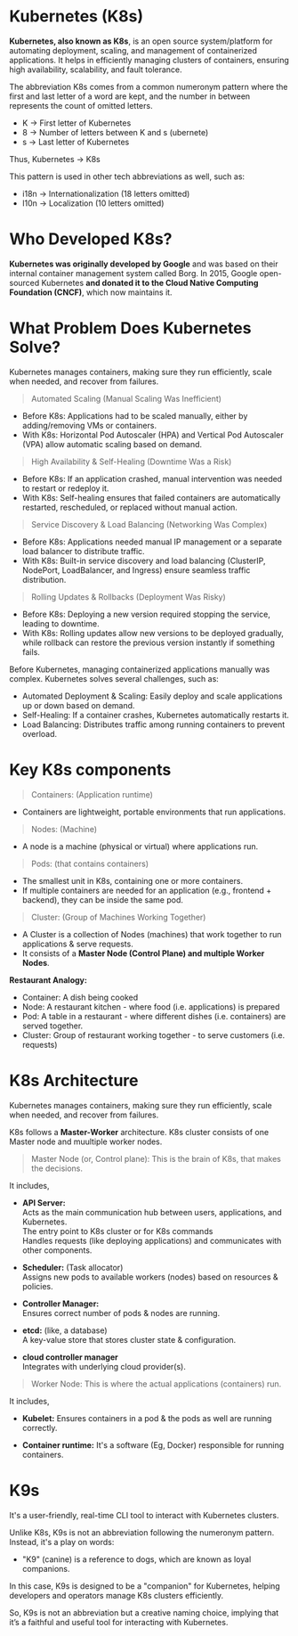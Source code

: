 # Kubernetes (K8s)
**Kubernetes, also known as K8s**, is an open source system/platform for automating deployment, scaling, and management of containerized applications.
It helps in efficiently managing clusters of containers, ensuring high availability, scalability, and fault tolerance.

The abbreviation K8s comes from a common numeronym pattern where the first and last letter of a word are kept, and the number in between represents the count of omitted letters. <br>
- K → First letter of Kubernetes <br>
- 8 → Number of letters between K and s (ubernete) <br>
- s → Last letter of Kubernetes <br>

Thus, Kubernetes → K8s <br>

This pattern is used in other tech abbreviations as well, such as: <br>
- i18n → Internationalization (18 letters omitted) <br>
- l10n → Localization (10 letters omitted) <br>

# Who Developed K8s?
**Kubernetes was originally developed by Google** and was based on their internal container management system called Borg.
In 2015, Google open-sourced Kubernetes **and donated it to the Cloud Native Computing Foundation (CNCF)**, which now maintains it.

# What Problem Does Kubernetes Solve?
Kubernetes manages containers, making sure they run efficiently, scale when needed, and recover from failures.

> Automated Scaling (Manual Scaling Was Inefficient)
- Before K8s: Applications had to be scaled manually, either by adding/removing VMs or containers.
- With K8s: Horizontal Pod Autoscaler (HPA) and Vertical Pod Autoscaler (VPA) allow automatic scaling based on demand.

> High Availability & Self-Healing (Downtime Was a Risk)
- Before K8s: If an application crashed, manual intervention was needed to restart or redeploy it.
- With K8s: Self-healing ensures that failed containers are automatically restarted, rescheduled, or replaced without manual action.

> Service Discovery & Load Balancing (Networking Was Complex)
- Before K8s: Applications needed manual IP management or a separate load balancer to distribute traffic.
- With K8s: Built-in service discovery and load balancing (ClusterIP, NodePort, LoadBalancer, and Ingress) ensure seamless traffic distribution.

> Rolling Updates & Rollbacks (Deployment Was Risky)
- Before K8s: Deploying a new version required stopping the service, leading to downtime.
- With K8s: Rolling updates allow new versions to be deployed gradually, while rollback can restore the previous version instantly if something fails.


Before Kubernetes, managing containerized applications manually was complex.
Kubernetes solves several challenges, such as:
- Automated Deployment & Scaling: Easily deploy and scale applications up or down based on demand.
- Self-Healing: If a container crashes, Kubernetes automatically restarts it.
- Load Balancing: Distributes traffic among running containers to prevent overload.

# Key K8s components
> Containers: (Application runtime)
  - Containers are lightweight, portable environments that run applications.
 
> Nodes: (Machine)
  - A node is a machine (physical or virtual) where applications run.

> Pods: (that contains containers)
  - The smallest unit in K8s, containing one or more containers.
  - If multiple containers are needed for an application (e.g., frontend + backend), they can be inside the same pod.

> Cluster: (Group of Machines Working Together)
  -  A Cluster is a collection of Nodes (machines) that work together to run applications & serve requests.
  -  It consists of a **Master Node (Control Plane) and multiple Worker Nodes**.

**Restaurant Analogy:**
- Container: A dish being cooked
- Node: A restaurant kitchen - where food (i.e. applications) is prepared
- Pod: A table in a restaurant - where different dishes (i.e. containers) are served together.
- Cluster: Group of restaurant working together - to serve customers (i.e. requests)
 
# K8s Architecture
Kubernetes manages containers, making sure they run efficiently, scale when needed, and recover from failures.

K8s follows a **Master-Worker** architecture. 
K8s cluster consists of one Master node and muultiple worker nodes. <br>

> Master Node (or, Control plane): This is the brain of K8s, that makes the decisions. <br>

  It includes, <br>
- **API Server:** <br>
  Acts as the main communication hub between users, applications, and Kubernetes. <br>
  The entry point to K8s cluster or for K8s commands <br>
  Handles requests (like deploying applications) and communicates with other components. <br>

- **Scheduler:** (Task allocator) <br>
  Assigns new pods to available workers (nodes) based on resources & policies. <br>

- **Controller Manager:** <br>
  Ensures correct number of pods & nodes are running. <br>

- **etcd:** (like, a database) <br>
  A key-value store that stores cluster state & configuration. <br>

- **cloud controller manager** <br>
  Integrates with underlying cloud provider(s). <br>

> Worker Node: This is where the actual applications (containers) run. <br>

  It includes, <br>
- **Kubelet:** Ensures containers in a pod & the pods as well are running correctly. <br>

- **Container runtime:** It's a software (Eg, Docker) responsible for running containers. <br>


# K9s
It's a user-friendly, real-time CLI tool to interact with Kubernetes clusters. <br>

Unlike K8s, K9s is not an abbreviation following the numeronym pattern. Instead, it's a play on words: <br>
- "K9" (canine) is a reference to dogs, which are known as loyal companions.

In this case, K9s is designed to be a "companion" for Kubernetes, helping developers and operators manage K8s clusters efficiently. <br>

So, K9s is not an abbreviation but a creative naming choice, implying that it’s a faithful and useful tool for interacting with Kubernetes. <br>
